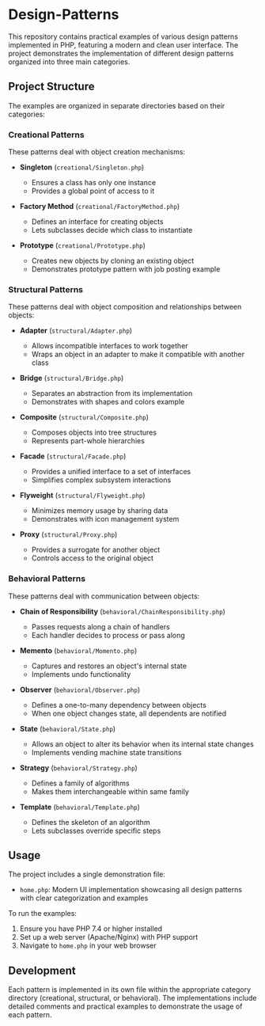 # Design-Patterns

This repository contains practical examples of various design patterns implemented in PHP, featuring a modern and clean user interface. The project demonstrates the implementation of different design patterns organized into three main categories.

## Project Structure

The examples are organized in separate directories based on their categories:

### Creational Patterns

These patterns deal with object creation mechanisms:

- **Singleton** (`creational/Singleton.php`)
  - Ensures a class has only one instance
  - Provides a global point of access to it
  
- **Factory Method** (`creational/FactoryMethod.php`)
  - Defines an interface for creating objects
  - Lets subclasses decide which class to instantiate
  
- **Prototype** (`creational/Prototype.php`)
  - Creates new objects by cloning an existing object
  - Demonstrates prototype pattern with job posting example

### Structural Patterns

These patterns deal with object composition and relationships between objects:

- **Adapter** (`structural/Adapter.php`)
  - Allows incompatible interfaces to work together
  - Wraps an object in an adapter to make it compatible with another class

- **Bridge** (`structural/Bridge.php`)
  - Separates an abstraction from its implementation
  - Demonstrates with shapes and colors example

- **Composite** (`structural/Composite.php`)
  - Composes objects into tree structures
  - Represents part-whole hierarchies

- **Facade** (`structural/Facade.php`)
  - Provides a unified interface to a set of interfaces
  - Simplifies complex subsystem interactions

- **Flyweight** (`structural/Flyweight.php`)
  - Minimizes memory usage by sharing data
  - Demonstrates with icon management system

- **Proxy** (`structural/Proxy.php`)
  - Provides a surrogate for another object
  - Controls access to the original object

### Behavioral Patterns

These patterns deal with communication between objects:

- **Chain of Responsibility** (`behavioral/ChainResponsibility.php`)
  - Passes requests along a chain of handlers
  - Each handler decides to process or pass along

- **Memento** (`behavioral/Momento.php`)
  - Captures and restores an object's internal state
  - Implements undo functionality

- **Observer** (`behavioral/Observer.php`)
  - Defines a one-to-many dependency between objects
  - When one object changes state, all dependents are notified

- **State** (`behavioral/State.php`)
  - Allows an object to alter its behavior when its internal state changes
  - Implements vending machine state transitions

- **Strategy** (`behavioral/Strategy.php`)
  - Defines a family of algorithms
  - Makes them interchangeable within same family

- **Template** (`behavioral/Template.php`)
  - Defines the skeleton of an algorithm
  - Lets subclasses override specific steps

## Usage

The project includes a single demonstration file:

- `home.php`: Modern UI implementation showcasing all design patterns with clear categorization and examples

To run the examples:
1. Ensure you have PHP 7.4 or higher installed
2. Set up a web server (Apache/Nginx) with PHP support
3. Navigate to `home.php` in your web browser

## Development

Each pattern is implemented in its own file within the appropriate category directory (creational, structural, or behavioral). The implementations include detailed comments and practical examples to demonstrate the usage of each pattern.